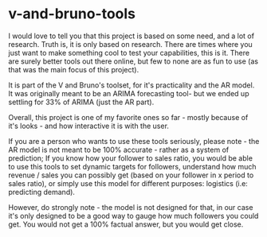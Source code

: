 # v-and-bruno-tools

I would love to tell you that this project is based on some need, and a lot of research. Truth is, it is only based on research. 
There are times where you just want to make something cool to test your capabilities, this is it. There are surely better tools out there online, but few to none are as fun to use (as that was the main focus of this project). 

It is part of the V and Bruno's toolset, for it's practicality and the AR model. It was originally meant to be an ARIMA forecasting tool- but we ended up settling for 33% of ARIMA (just the AR part). 

Overall, this project is one of my favorite ones so far - mostly because of it's looks - and how interactive it is with the user. 

If you are a person who wants to use these tools seriously, please note - the AR model is not meant to be 100% accurate - rather as a system of prediction; If you know how your follower to sales ratio, you would be able to use this tools to set dynamic targets for followers, understand how much revenue / sales you can possibly get (based on your follower in x period to sales ratio), or simply use this model for different purposes: logistics (i.e: predicting demand). 

However, do strongly note - the model is not designed for that, in our case it's only designed to be a good way to gauge how much followers you could get. You would not get a 100% factual answer, but you would get close.
